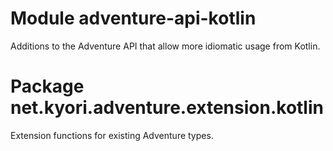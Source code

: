 # Module adventure-api-kotlin

Additions to the Adventure API that allow more idiomatic usage from Kotlin.

# Package net.kyori.adventure.extension.kotlin

Extension functions for existing Adventure types.
